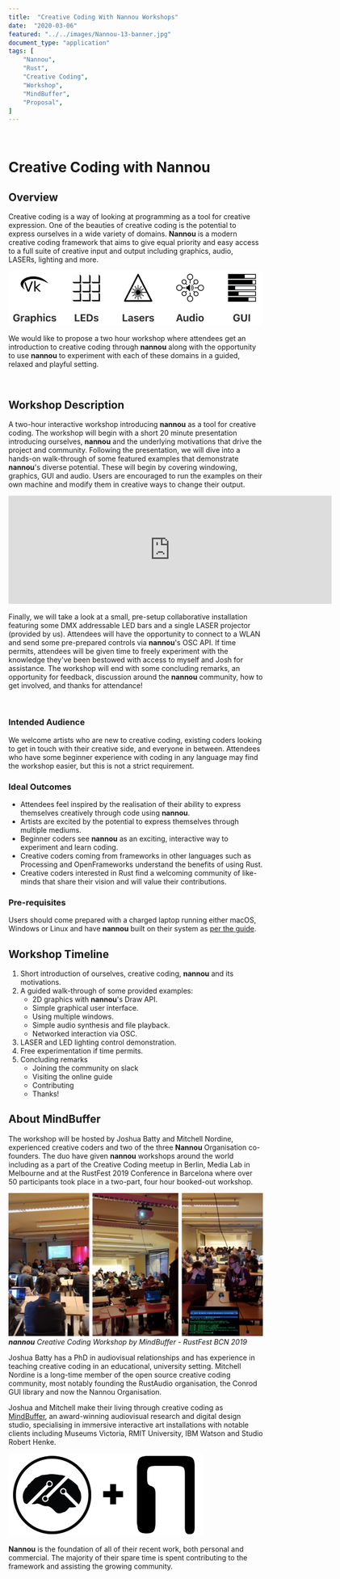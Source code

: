 ```yaml
---
title:  "Creative Coding With Nannou Workshops"
date:  "2020-03-06"
featured: "../../images/Nannou-13-banner.jpg"
document_type: "application"
tags: [
    "Nannou",
    "Rust",
    "Creative Coding",
    "Workshop",
    "MindBuffer",
    "Proposal",
]
---
```


<br>

# Creative Coding with Nannou

## Overview

Creative coding is a way of looking at programming as a tool for creative expression. One of the beauties of creative coding is the potential to express ourselves in a wide variety of domains. 
**Nannou** is a modern creative coding framework that aims to give equal priority and easy access to a full suite of creative input and output including graphics, audio, LASERs, lighting and more.

![batteries_included](../../images/workshop/batteries_included.png)

We would like to propose a two hour workshop where attendees get an introduction to creative coding through **nannou** along with the opportunity to use **nannou** to experiment with each of these domains in a guided, relaxed and playful setting.

<br>

## Workshop Description

A two-hour interactive workshop introducing **nannou** as a tool for creative coding.
The workshop will begin with a short 20 minute presentation introducing ourselves, **nannou** and the underlying motivations that drive the project and community.
Following the presentation, we will dive into a hands-on walk-through of some featured examples that demonstrate **nannou**'s diverse potential. These will begin by covering windowing, graphics, GUI and audio. Users are encouraged to run the examples on their own machine and modify them in creative ways to change their output.
<br>

<iframe src="https://player.vimeo.com/video/396401338?autoplay=1&loop=1&autopause=0?muted=1&background=1" width="640" height="214" frameborder="0" allow="autoplay; fullscreen" allowfullscreen></iframe>

<br>

Finally, we will take a look at a small, pre-setup collaborative installation featuring some DMX addressable LED bars and a single LASER projector (provided by us). Attendees will have the opportunity to connect to a WLAN and send some pre-prepared controls via **nannou**'s OSC API. If time permits, attendees will be given time to freely experiment with the knowledge they've been bestowed with access to myself and Josh for assistance. The workshop will end with some concluding remarks, an opportunity for feedback, discussion around the **nannou** community, how to get involved, and thanks for attendance!

<br>

### Intended Audience

We welcome artists who are new to creative coding, existing coders looking to get in touch with their creative side, and everyone in between. Attendees who have some beginner experience with coding in any language may find the workshop easier, but this is not a strict requirement.


### Ideal Outcomes
* Attendees feel inspired by the realisation of their ability to express themselves creatively through code using **nannou**.
* Artists are excited by the potential to express themselves through multiple mediums.
* Beginner coders see **nannou** as an exciting, interactive way to experiment and learn coding.
* Creative coders coming from frameworks in other languages such as Processing and OpenFrameworks understand the benefits of using Rust.
* Creative coders interested in Rust find a welcoming community of like-minds that share their vision and will value their contributions.

### Pre-requisites
Users should come prepared with a charged laptop running either macOS, Windows or Linux and have **nannou** built on their system as [per the guide](https://guide.nannou.cc/getting_started.html).


## Workshop Timeline

1. Short introduction of ourselves, creative coding, **nannou** and its motivations. 
2. A guided walk-through of some provided examples:
   * 2D graphics with **nannou**'s Draw API.
   * Simple graphical user interface.
   * Using multiple windows.
   * Simple audio synthesis and file playback.
   * Networked interaction via OSC.
3. LASER and LED lighting control demonstration.
4. Free experimentation if time permits.
5. Concluding remarks
    * Joining the community on slack
    * Visiting the online guide
    * Contributing
    * Thanks!

## About MindBuffer 

The workshop will be hosted by Joshua Batty and Mitchell Nordine, experienced creative coders and two of the three **Nannou** Organisation co-founders. The duo have given **nannou** workshops around the world including as a part of the Creative Coding meetup in Berlin, Media Lab in Melbourne and at the RustFest 2019 Conference in Barcelona where over 50 participants took place in a two-part, four hour booked-out workshop.
<br>

![RustFestCollage](../../images/RustFestCollage.jpg)
<i>**nannou** Creative Coding Workshop by MindBuffer - RustFest BCN 2019</i>

Joshua Batty has a PhD in audiovisual relationships and has experience in teaching creative coding in an educational, university setting. Mitchell Nordine is a long-time member of the open source creative coding community, most notably founding the RustAudio organisation, the Conrod GUI library and now the Nannou Organisation.

Joshua and Mitchell make their living through creative coding as <a href="https://mindbuffer.net" target="_blank">MindBuffer</a>, an award-winning audiovisual research and digital design studio, specialising in immersive interactive art installations with notable clients including Museums Victoria, RMIT University, IBM Watson and Studio Robert Henke.

![mindbuffer_plus_nannou](../../images/workshop/mindbuffer_plus_nannou.jpg)

**Nannou** is the foundation of all of their recent work, both personal and commercial. The majority of their spare time is spent contributing to the framework and assisting the growing community.

